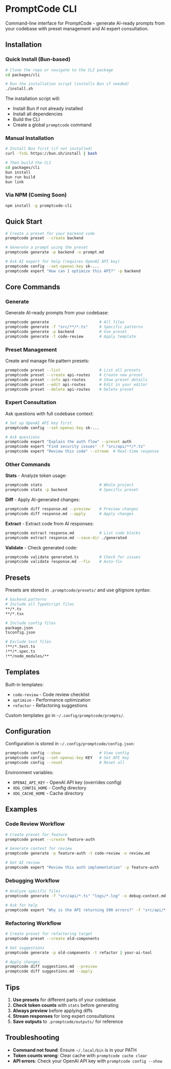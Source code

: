 # PromptCode CLI

Command-line interface for PromptCode - generate AI-ready prompts from your codebase with preset management and AI expert consultation.

## Installation

### Quick Install (Bun-based)
```bash
# Clone the repo or navigate to the CLI package
cd packages/cli

# Run the installation script (installs Bun if needed)
./install.sh
```

The installation script will:
- Install Bun if not already installed
- Install all dependencies
- Build the CLI
- Create a global `promptcode` command

### Manual Installation
```bash
# Install Bun first (if not installed)
curl -fsSL https://bun.sh/install | bash

# Then build the CLI
cd packages/cli
bun install
bun run build
bun link
```

### Via NPM (Coming Soon)
```bash
npm install -g promptcode-cli
```

## Quick Start

```bash
# Create a preset for your backend code
promptcode preset --create backend

# Generate a prompt using the preset
promptcode generate -p backend -o prompt.md

# Ask AI expert for help (requires OpenAI API key)
promptcode config --set-openai-key sk-...
promptcode expert "How can I optimize this API?" -p backend
```

## Core Commands

### Generate
Generate AI-ready prompts from your codebase:
```bash
promptcode generate                      # All files
promptcode generate -f "src/**/*.ts"     # Specific patterns
promptcode generate -p backend           # Use preset
promptcode generate -t code-review       # Apply template
```

### Preset Management
Create and manage file pattern presets:
```bash
promptcode preset --list                 # List all presets
promptcode preset --create api-routes    # Create new preset
promptcode preset --info api-routes      # Show preset details
promptcode preset --edit api-routes      # Edit in your editor
promptcode preset --delete api-routes    # Delete preset
```

### Expert Consultation
Ask questions with full codebase context:
```bash
# Set up OpenAI API key first
promptcode config --set-openai-key sk-...

# Ask questions
promptcode expert "Explain the auth flow" --preset auth
promptcode expert "Find security issues" -f "src/api/**/*.ts"
promptcode expert "Review this code" --stream  # Real-time response
```

### Other Commands

**Stats** - Analyze token usage:
```bash
promptcode stats                         # Whole project
promptcode stats -p backend              # Specific preset
```

**Diff** - Apply AI-generated changes:
```bash
promptcode diff response.md --preview    # Preview changes
promptcode diff response.md --apply      # Apply changes
```

**Extract** - Extract code from AI responses:
```bash
promptcode extract response.md           # List code blocks
promptcode extract response.md --save-dir ./generated
```

**Validate** - Check generated code:
```bash
promptcode validate generated.ts         # Check for issues
promptcode validate response.md --fix    # Auto-fix
```

## Presets

Presets are stored in `.promptcode/presets/` and use gitignore syntax:

```bash
# backend.patterns
# Include all TypeScript files
**/*.ts
**/*.tsx

# Include config files
package.json
tsconfig.json

# Exclude test files
!**/*.test.ts
!**/*.spec.ts
!**/node_modules/**
```

## Templates

Built-in templates:
- `code-review` - Code review checklist
- `optimize` - Performance optimization
- `refactor` - Refactoring suggestions

Custom templates go in `~/.config/promptcode/prompts/`.

## Configuration

Configuration is stored in `~/.config/promptcode/config.json`:

```bash
promptcode config --show                 # View config
promptcode config --set-openai-key KEY   # Set API key
promptcode config --reset                # Reset all
```

Environment variables:
- `OPENAI_API_KEY` - OpenAI API key (overrides config)
- `XDG_CONFIG_HOME` - Config directory
- `XDG_CACHE_HOME` - Cache directory

## Examples

### Code Review Workflow
```bash
# Create preset for feature
promptcode preset --create feature-auth

# Generate context for review
promptcode generate -p feature-auth -t code-review -o review.md

# Get AI review
promptcode expert "Review this auth implementation" -p feature-auth
```

### Debugging Workflow
```bash
# Analyze specific files
promptcode generate -f "src/api/*.ts" "logs/*.log" -o debug-context.md

# Ask for help
promptcode expert "Why is the API returning 500 errors?" -f "src/api/*.ts"
```

### Refactoring Workflow
```bash
# Create preset for refactoring target
promptcode preset --create old-components

# Get suggestions
promptcode generate -p old-components -t refactor | your-ai-tool

# Apply changes
promptcode diff suggestions.md --preview
promptcode diff suggestions.md --apply
```

## Tips

1. **Use presets** for different parts of your codebase
2. **Check token counts** with `stats` before generating
3. **Always preview** before applying diffs
4. **Stream responses** for long expert consultations
5. **Save outputs** to `.promptcode/outputs/` for reference

## Troubleshooting

- **Command not found**: Ensure `~/.local/bin` is in your PATH
- **Token counts wrong**: Clear cache with `promptcode cache clear`
- **API errors**: Check your OpenAI API key with `promptcode config --show`